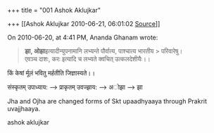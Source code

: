 +++
title = "001 Ashok Aklujkar"

+++
[[Ashok Aklujkar	2010-06-21, 06:01:02 [Source](https://groups.google.com/g/bvparishat/c/6gOUtOYyVTM)]]



On 2010-06-20, at 4:41 PM, Ananda Ghanam wrote:

  

> **झा, ओझा**इत्यादीन्युपनामानि लभ्यन्ते पौर्वात्य, पाश्चात्य भारतीय > परिवारेषु।  
> एवञ्च दाशः, करः इत्यादि च लभ्यते क्वचित् उत्कलदेशीयैः।।  
>   

किं केषां र्मूलं भवितु मर्हतीति जिज्ञास्यते।।

  

  

संस्कृतम् उपाध्याय: --> प्राकृतम् उवज्झाय: --> अोझा --> झा

  

Jha and Ojha are changed forms of Skt upaadhyaaya through Prakrit uvajjhaaya.

  

ashok aklujkar  

  

  

>   
>   

  


